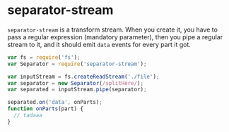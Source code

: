 # separator-stream

`separator-stream` is a transform stream. When you create it, you
have to pass a regular expression (mandatory parameter), then you
pipe a regular stream to it, and it should emit `data` events for
every part it got.

```js
var fs = require('fs');
var Separator = require('separator-stream');

var inputStream = fs.createReadStream('./file');
var separator = new Separator(/splitHere/);
var separated = inputStream.pipe(separator);

separated.on('data', onParts);
function onParts(part) {
  // tadaaa
} 
```
